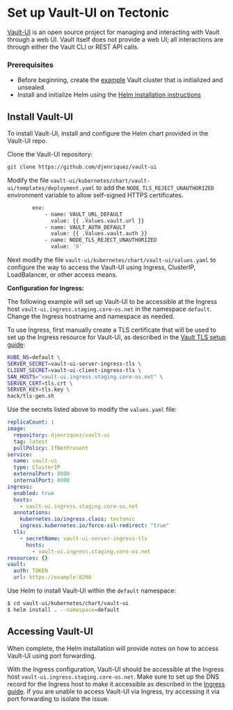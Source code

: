 # Set up Vault-UI on Tectonic

[Vault-UI][vault-ui] is an open source project for managing and interacting with Vault through a web UI. Vault itself does not provide a web UI; all interactions are through either the Vault CLI or REST API calls.

### Prerequisites

* Before beginning, create the [example][example_vault] Vault cluster that is initialized and unsealed.
* Install and initialize Helm using the [Helm installation instructions][helm-install]

## Install Vault-UI

To install Vault-UI, install and configure the Helm chart provided in the Vault-UI repo.

Clone the Vault-UI repository:

```sh
git clone https://github.com/djenriquez/vault-ui
```

Modify the file `vault-ui/kubernetes/chart/vault-ui/templates/deployment.yaml` to add the `NODE_TLS_REJECT_UNAUTHORIZED` environment variable to allow self-signed HTTPS certificates.

```sh
        env:
            - name: VAULT_URL_DEFAULT
              value: {{ .Values.vault.url }}
            - name: VAULT_AUTH_DEFAULT
              value: {{ .Values.vault.auth }}
            - name: NODE_TLS_REJECT_UNAUTHORIZED
              value: '0'
```

Next modify the file `vault-ui/kubernetes/chart/vault-ui/values.yaml` to configure the way to access the Vault-UI using Ingress, ClusterIP, LoadBalancer, or other access means.

**Configuration for Ingress:**

The following example will set up Vault-UI to be accessible at the Ingress host `vault-ui.ingress.staging.core-os.net` in the namespace `default`. Change the Ingress hostname and namespace as needed.

To use Ingress, first manually create a TLS certificate that will be used to set up the Ingress resource for Vault-UI, as described in the [Vault TLS setup guide][ingress-tls]:

```sh
KUBE_NS=default \
SERVER_SECRET=vault-ui-server-ingress-tls \
CLIENT_SECRET=vault-ui-client-ingress-tls \
SAN_HOSTS="vault-ui.ingress.staging.core-os.net" \
SERVER_CERT=tls.crt \
SERVER_KEY=tls.key \
hack/tls-gen.sh
```

Use the secrets listed above to modify the `values.yaml` file:

```yaml
replicaCount: 1
image:
  repository: djenriquez/vault-ui
  tag: latest
  pullPolicy: IfNotPresent
service:
  name: vault-ui
  type: ClusterIP
  externalPort: 8000
  internalPort: 8000
ingress:
  enabled: true
  hosts:
    - vault-ui.ingress.staging.core-os.net
  annotations:
    kubernetes.io/ingress.class: tectonic
    ingress.kubernetes.io/force-ssl-redirect: "true"
  tls:
    - secretName: vault-ui-server-ingress-tls
      hosts:
        - vault-ui.ingress.staging.core-os.net
resources: {}
vault:
  auth: TOKEN
  url: https://example:8200
```

Use Helm to install Vault-UI within the `default` namespace:

```sh
$ cd vault-ui/kubernetes/chart/vault-ui
$ helm install . --namespace=default
```

## Accessing Vault-UI

When complete, the Helm installation will provide notes on how to access Vault-UI using port forwarding.

With the Ingress configuration, Vault-UI should be accessible at the Ingress host `vault-ui.ingress.staging.core-os.net`. Make sure to set up the DNS record for the Ingress host to make it accessible as described in the [Ingress guide][ingress-dns]. If you are unable to access Vault-UI via Ingress, try accessing it via port forwarding to isolate the issue.


[helm-install]: https://github.com/kubernetes/helm/blob/master/docs/install.md
[ingress-tls]: ingress.md#generate-custom-tls-assets-for-the-ingress-host
[ingress-dns]: ingress.md#create-dns-record-for-the-ingress-host
[vault-ui]: https://github.com/djenriquez/vault-ui
[example_vault]:./example_vault.yaml
